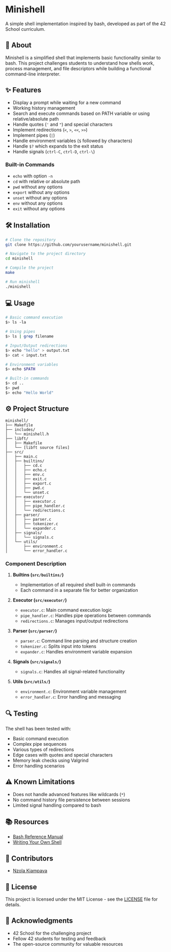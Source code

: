 # Minishell

A simple shell implementation inspired by bash, developed as part of the 42 School curriculum.


## 📝 About

Minishell is a simplified shell that implements basic functionality similar to bash. This project challenges students to understand how shells work, process management, and file descriptors while building a functional command-line interpreter.

## ✨ Features

- Display a prompt while waiting for a new command
- Working history management
- Search and execute commands based on PATH variable or using relative/absolute path
- Handle quotes (`'` and `"`) and special characters
- Implement redirections (`<`, `>`, `<<`, `>>`)
- Implement pipes (`|`)
- Handle environment variables (`$` followed by characters)
- Handle `$?` which expands to the exit status
- Handle signals (`ctrl-C`, `ctrl-D`, `ctrl-\`)

### Built-in Commands

- `echo` with option `-n`
- `cd` with relative or absolute path
- `pwd` without any options
- `export` without any options
- `unset` without any options
- `env` without any options
- `exit` without any options

## 🛠️ Installation

```bash
# Clone the repository
git clone https://github.com/yourusername/minishell.git

# Navigate to the project directory
cd minishell

# Compile the project
make

# Run minishell
./minishell
```

## 💻 Usage

```bash
# Basic command execution
$> ls -la

# Using pipes
$> ls | grep filename

# Input/Output redirections
$> echo "hello" > output.txt
$> cat < input.txt

# Environment variables
$> echo $PATH

# Built-in commands
$> cd ..
$> pwd
$> echo "Hello World"
```

## ⚙️ Project Structure

```
minishell/
├── Makefile
├── includes/
│   └── minishell.h
├── libft/
│   ├── Makefile
│   └── [libft source files]
├── src/
│   ├── main.c
│   ├── builtins/
│   │   ├── cd.c
│   │   ├── echo.c
│   │   ├── env.c
│   │   ├── exit.c
│   │   ├── export.c
│   │   ├── pwd.c
│   │   └── unset.c
│   ├── executor/
│   │   ├── executor.c
│   │   ├── pipe_handler.c
│   │   └── redirections.c
│   ├── parser/
│   │   ├── parser.c
│   │   ├── tokenizer.c
│   │   └── expander.c
│   ├── signals/
│   │   └── signals.c
│   └── utils/
│       ├── environment.c
│       └── error_handler.c
```

### Component Description

1. **Builtins (`src/builtins/`)**
   - Implementation of all required shell built-in commands
   - Each command in a separate file for better organization

2. **Executor (`src/executor/`)**
   - `executor.c`: Main command execution logic
   - `pipe_handler.c`: Handles pipe operations between commands
   - `redirections.c`: Manages input/output redirections

3. **Parser (`src/parser/`)**
   - `parser.c`: Command line parsing and structure creation
   - `tokenizer.c`: Splits input into tokens
   - `expander.c`: Handles environment variable expansion

4. **Signals (`src/signals/`)**
   - `signals.c`: Handles all signal-related functionality

5. **Utils (`src/utils/`)**
   - `environment.c`: Environment variable management
   - `error_handler.c`: Error handling and messaging

## 🔍 Testing

The shell has been tested with:
- Basic command execution
- Complex pipe sequences
- Various types of redirections
- Edge cases with quotes and special characters
- Memory leak checks using Valgrind
- Error handling scenarios

## ⚠️ Known Limitations

- Does not handle advanced features like wildcards (`*`)
- No command history file persistence between sessions
- Limited signal handling compared to bash

## 📚 Resources

- [Bash Reference Manual](https://www.gnu.org/software/bash/manual/bash.html)
- [Writing Your Own Shell](https://www.geeksforgeeks.org/making-linux-shell-c/)

## 👥 Contributors

- [Nzola Kiampava](https://github.com/NzolaKiampava)

## 📝 License

This project is licensed under the MIT License - see the [LICENSE](LICENSE) file for details.

## 🙏 Acknowledgments

- 42 School for the challenging project
- Fellow 42 students for testing and feedback
- The open-source community for valuable resources
